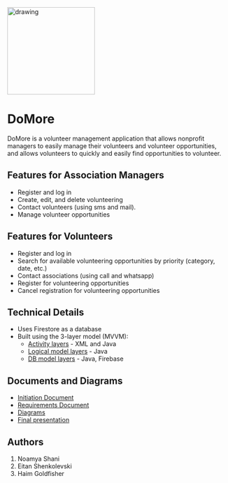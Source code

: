 <img src="https://github.com/noamya-sh/DoMore/assets/77248387/4a8d3fde-4248-48f8-ae85-b8310a54652a" alt="drawing" width="200"/>


# DoMore

DoMore is a volunteer management application that allows nonprofit managers to easily manage their volunteers and volunteer opportunities, and allows volunteers to quickly and easily find opportunities to volunteer.

## Features for Association Managers
- Register and log in
- Create, edit, and delete volunteering
- Contact volunteers (using sms and mail).
- Manage volunteer opportunities

## Features for Volunteers
- Register and log in
- Search for available volunteering opportunities by priority (category, date, etc.)
- Contact associations (using call and whatsapp)
- Register for volunteering opportunities
- Cancel registration for volunteering opportunities

## Technical Details
- Uses Firestore as a database
- Built using the 3-layer model (MVVM): 
    - [Activity layers](https://github.com/noamya-sh/DoMore/tree/main/app/src/main/java/com/example/myapplication/activitiy) - XML and Java
    - [Logical model layers](https://github.com/noamya-sh/DoMore/tree/main/app/src/main/java/com/example/myapplication/model) - Java
    - [DB model layers](https://github.com/noamya-sh/DoMore/tree/main/app/src/main/java/com/example/myapplication/db) - Java, Firebase


## Documents and Diagrams
- [Initiation Document](https://github.com/noamya-sh/DoMore/blob/main/DoMore%20-%20Initiation%20Document.pdf)
- [Requirements Document](https://github.com/noamya-sh/DoMore/blob/main/DoMore%20-%20Requirements%20Document.pdf)
- [Diagrams](https://github.com/noamya-sh/DoMore/tree/main/diagrams)
- [Final presentation](https://github.com/noamya-sh/DoMore/blob/main/DoMore%20-Final%20presentation.pptx)

## Authors

1. Noamya Shani
2. Eitan Shenkolevski
3. Haim Goldfisher

